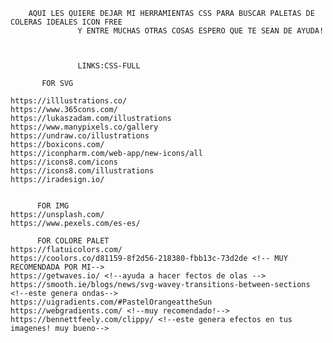         AQUI LES QUIERE DEJAR MI HERRAMIENTAS CSS PARA BUSCAR PALETAS DE COLERAS IDEALES ICON FREE 
                   Y ENTRE MUCHAS OTRAS COSAS ESPERO QUE TE SEAN DE AYUDA!



                   LINKS:CSS-FULL
             
           FOR SVG
     
    https://illlustrations.co/
    https://www.365cons.com/
    https://lukaszadam.com/illustrations
    https://www.manypixels.co/gallery
    https://undraw.co/illustrations
    https://boxicons.com/
    https://iconpharm.com/web-app/new-icons/all
    https://icons8.com/icons
    https://icons8.com/illustrations
    https://iradesign.io/
    

          FOR IMG
    https://unsplash.com/
    https://www.pexels.com/es-es/

          FOR COLORE PALET
    https://flatuicolors.com/
    https://coolors.co/d81159-8f2d56-218380-fbb13c-73d2de <!-- MUY RECOMENDADA POR MI-->
    https://getwaves.io/ <!--ayuda a hacer fectos de olas -->
    https://smooth.ie/blogs/news/svg-wavey-transitions-between-sections <!--este genera ondas-->
    https://uigradients.com/#PastelOrangeattheSun
    https://webgradients.com/ <!--muy recomendado!-->
    https://bennettfeely.com/clippy/ <!--este genera efectos en tus imagenes! muy bueno-->